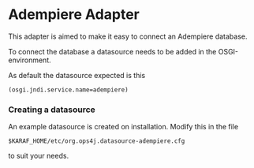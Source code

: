 # Adempiere Adapter

This adapter is aimed to make it easy to connect an Adempiere database.

To connect the database a datasource needs to be added in the OSGI-environment.

As default the datasource expected is this

	(osgi.jndi.service.name=adempiere)
	
### Creating a datasource

An example datasource is created on installation. Modify this in the file

	$KARAF_HOME/etc/org.ops4j.datasource-adempiere.cfg
	
to suit your needs.
